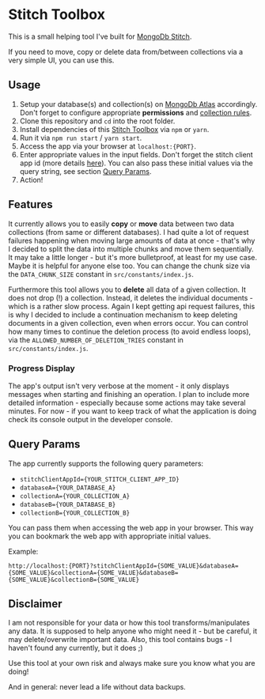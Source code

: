 # Stitch Toolbox

This is a small helping tool I've built for [MongoDb Stitch](https://www.mongodb.com/cloud/stitch).

If you need to move, copy or delete data from/between collections via a very simple UI, you can use this.

## Usage

1. Setup your database(s) and collection(s) on [MongoDb Atlas](https://www.mongodb.com/cloud/atlas) accordingly. Don't forget to configure appropriate **permissions** and [collection rules](https://docs.mongodb.com/stitch/mongodb/#collection-rules).
2. Clone this repository and `cd` into the root folder.
3. Install dependencies of this [Stitch Toolbox](https://github.com/maks-io/stitch-toolbox) via `npm` or `yarn`.
4. Run it via `npm run start` / `yarn start`.
5. Access the app via your browser at `localhost:{PORT}`.
6. Enter appropriate values in the input fields. Don't forget the stitch client app id (more details [here](https://docs.mongodb.com/stitch/procedures/init-stitchclient/)).
   You can also pass these initial values via the query string, see section [Query Params](#query-params).
7. Action!

## Features

It currently allows you to easily **copy** or **move** data between two data collections (from same or different databases).
I had quite a lot of request failures happening when moving large amounts of data at once - that's why I decided to split the data into multiple chunks and move them sequentially. It may take a little longer - but it's more bulletproof, at least for my use case.
Maybe it is helpful for anyone else too.
You can change the chunk size via the `DATA_CHUNK_SIZE` constant in `src/constants/index.js`.

Furthermore this tool allows you to **delete** all data of a given collection.
It does not drop (!) a collection.
Instead, it deletes the individual documents - which is a rather slow process.
Again I kept getting api request failures, this is why I decided to include a continuation mechanism to keep deleting documents in a given collection, even when errors occur.
You can control how many times to continue the deletion process (to avoid endless loops), via the `ALLOWED_NUMBER_OF_DELETION_TRIES` constant in `src/constants/index.js`.

### Progress Display
The app's output isn't very verbose at the moment - it only displays messages when starting and finishing an operation.
I plan to include more detailed information - especially because some actions may take several minutes.
For now - if you want to keep track of what the application is doing check its console output in the developer console.

## Query Params

The app currently supports the following query parameters:

- `stitchClientAppId={YOUR_STITCH_CLIENT_APP_ID}`
- `databaseA={YOUR_DATABASE_A}`
- `collectionA={YOUR_COLLECTION_A}`
- `databaseB={YOUR_DATABASE_B}`
- `collectionB={YOUR_COLLECTION_B}`

You can pass them when accessing the web app in your browser.
This way you can bookmark the web app with appropriate initial values.

Example:

`http://localhost:{PORT}?stitchClientAppId={SOME_VALUE}&databaseA={SOME_VALUE}&collectionA={SOME_VALUE}&databaseB={SOME_VALUE}&collectionB={SOME_VALUE}`

## Disclaimer

I am not responsible for your data or how this tool transforms/manipulates any data.
It is supposed to help anyone who might need it - but be careful, it may delete/overwrite important data.
Also, this tool contains bugs - I haven't found any currently, but it does ;)

Use this tool at your own risk and always make sure you know what you are doing!

And in general: never lead a life without data backups.
